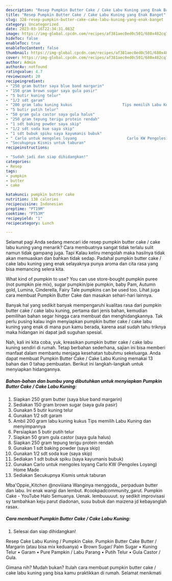 ```yaml
---
description: "Resep Pumpkin Butter Cake / Cake Labu Kuning yang Enak Banget"
title: "Resep Pumpkin Butter Cake / Cake Labu Kuning yang Enak Banget"
slug: 328-resep-pumpkin-butter-cake-cake-labu-kuning-yang-enak-banget
category: Uncategorized
date: 2023-03-16T22:34:31.083Z
image: https://img-global.cpcdn.com/recipes/af381aec0ed0c501/680x482cq70/pumpkin-butter-cake-cake-labu-kuning-foto-resep-utama.jpg
hideToc: false
enableToc: true
enableTocContent: false
thumbnail: https://img-global.cpcdn.com/recipes/af381aec0ed0c501/680x482cq70/pumpkin-butter-cake-cake-labu-kuning-foto-resep-utama.jpg
cover: https://img-global.cpcdn.com/recipes/af381aec0ed0c501/680x482cq70/pumpkin-butter-cake-cake-labu-kuning-foto-resep-utama.jpg
author: Admin
authorAv: notfound
ratingvalue: 4.7
reviewcount: 20
recipeingredient:
- "250 gram butter saya blue band margarin"
- "150 gram brown sugar saya gula pasir"
- "5 butir kuning telur"
- "1/2 sdt garam"
- "200 gram labu kuning kukus                      Tips memilih Labu Kuning dan menyimpannya"
- "5 butir putih telur"
- "50 gram gula castor saya gula halus"
- "250 gram tepung terigu protein rendah"
- "1 sdt baking powder saya skip"
- "1/2 sdt soda kue saya skip"
- "1 sdt bubuk spiku saya kayumanis bubuk"
- " Carlo untuk mengoles loyang                      Carlo KW Pengoles Loyang Home Made"
- "Secukupnya Kismis untuk taburan"
recipeinstructions:

- "Sudah jadi dan siap dihidangkan!"
categories:
- Resep
tags:
- pumpkin
- butter
- cake

katakunci: pumpkin butter cake 
nutrition: 138 calories
recipecuisine: Indonesian
preptime: "PT19M"
cooktime: "PT53M"
recipeyield: "1"
recipecategory: Lunch

---
```



Selamat pagi Anda sedang mencari ide resep pumpkin butter cake / cake labu kuning yang menarik? Cara membuatnya sangat tidak terlalu sulit namun tidak gampang juga. Tapi Kalau keliru mengolah maka hasilnya tidak akan memuaskan dan bahkan tidak sedap. Padahal pumpkin butter cake / cake labu kuning yang enak selayaknya punya aroma dan cita rasa yang bisa memancing selera kita.


What kind of pumpkin to use? You can use store-bought pumpkin puree (not pumpkin pie mix), sugar pumpkin/pie pumpkin, baby Pam, Autumn gold, Lumina, Cinderella, Fairy Tale pumpkins can be used too. Lihat juga cara membuat Pumpkin Butter Cake dan masakan sehari-hari lainnya.

Banyak hal yang sedikit banyak mempengaruhi kualitas rasa dari pumpkin butter cake / cake labu kuning, pertama dari jenis bahan, kemudian pemilihan bahan segar hingga cara membuat dan menghidangkannya. Tak perlu pusing kalau ingin menyiapkan pumpkin butter cake / cake labu kuning yang enak di mana pun kamu berada, karena asal sudah tahu triknya maka hidangan ini dapat jadi suguhan spesial.


Nah, kali ini kita coba, yuk, kreasikan pumpkin butter cake / cake labu kuning sendiri di rumah. Tetap berbahan sederhana, sajian ini bisa memberi manfaat dalam membantu menjaga kesehatan tubuhmu sekeluarga. Anda dapat membuat Pumpkin Butter Cake / Cake Labu Kuning memakai 13 bahan dan 0 tahap pembuatan. Berikut ini langkah-langkah untuk menyiapkan hidangannya.

<!--inarticleads1-->

##### Bahan-bahan dan bumbu yang dibutuhkan untuk menyiapkan Pumpkin Butter Cake / Cake Labu Kuning:

1. Siapkan 250 gram butter (saya blue band margarin)
1. Sediakan 150 gram brown sugar (saya gula pasir)
1. Gunakan 5 butir kuning telur
1. Gunakan 1/2 sdt garam
1. Ambil 200 gram labu kuning kukus                      Tips memilih Labu Kuning dan menyimpannya
1. Persiapkan 5 butir putih telur
1. Siapkan 50 gram gula castor (saya gula halus)
1. Siapkan 250 gram tepung terigu protein rendah
1. Gunakan 1 sdt baking powder (saya skip)
1. Gunakan 1/2 sdt soda kue (saya skip)
1. Sediakan 1 sdt bubuk spiku (saya kayumanis bubuk)
1. Gunakan  Carlo untuk mengoles loyang                      Carlo KW (Pengoles Loyang) Home Made
1. Sediakan Secukupnya Kismis untuk taburan


Mba&#39;Oppie_Kitchen @noviiiana Wanginya menggoda,, perpaduan butter dan labu. Ini enak wangi dan lembut. #cookpadcommunity_garut. Pumpkin Cake - YouTube Halo Semuanya. Uenak. lembuuuuut. sy sedikit improvisasi sy tambahkan keju parut diadonan, susu bubuk dan maizena jd kebayanglah rasax. 

<!--inarticleads2-->

##### Cara membuat Pumpkin Butter Cake / Cake Labu Kuning:


1. Selesai dan siap dihidangkan!

Resep Cake Labu Kuning / Pumpkin Cake. Pumpkin Butter Cake Butter / Margarin (atau bisa mix keduanya) • Brown Sugar/ Palm Sugar • Kuning Telur • Garam • Pure Pampkin / Labu Parang • Putih Telur • Gula Castor / Gula. 

Gimana nih? Mudah bukan? Itulah cara membuat pumpkin butter cake / cake labu kuning yang bisa kamu praktikkan di rumah. Selamat menikmati
